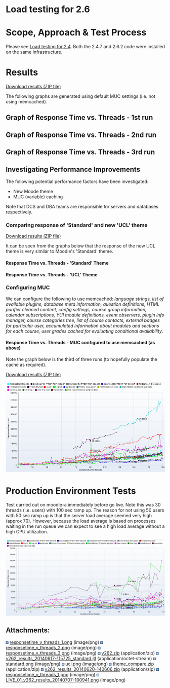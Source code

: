 # Load testing for 2.6

# Scope, Approach & Test Process

Please see [Load testing for 2.4](https://wiki.ucl.ac.uk/display/ISMoodle/Load+testing+for+2.4). Both the 2.4.7 and 2.6.2 code were installed on the same infrastructure.

# Results

[Download results (ZIP file)](attachments/42008814/42205319.zip)

The following graphs are generated using default MUC settings (i.e. not using memcached).

## Graph of Response Time vs. Threads - 1st run

## Graph of Response Time vs. Threads - 2nd run

## Graph of Response Time vs. Threads - 3rd run

## Investigating Performance Improvements

The following potential performance factors have been investigated:

-   New Moode theme
-   MUC (variable) caching

Note that DCS and DBA teams are responsible for servers and databases respectively.

### Comparing response of 'Standard' and new 'UCL' theme

[Download results (ZIP file)](attachments/42008814/42205323.zip)

It can be seen from the graphs below that the response of the new UCL theme is very similar to Moodle's 'Standard' theme.

#### Response Time vs. Threads - 'Standard' Theme

#### Response Time vs. Threads - 'UCL' Theme

### Configuring MUC

We can configure the following to use memcached: *language strings, list of available plugins, database meta information, question definitions, HTML purifier cleaned content, config settings, course group information, calendar subscriptions, YUI module definitions, event observers, plugin info manager, course categories tree, list of course contacts, external badges for particular user, accumulated information about modules and sections for each course, user grades cached for evaluating conditional availability*.

#### Response Time vs. Threads - MUC configured to use memcached (as above)

Note the graph below is the third of three runs (to hopefully populate the cache as required).

[Download results (ZIP file)](attachments/42008814/42205325.zip)

<img src="attachments/42008814/42205316.png" width="770" />

# Production Environment Tests

Test carried out on moodle-a immediately before go live. Note this was 30 threads (i.e. users) with 100 sec ramp up. The reason for not using 50 users with 50 sec ramp up is that the server load average seemed very high (approx 70). However, because the load average is based on processes waiting in the run queue we can expect to see a high load average without a high CPU utilization.

<img src="attachments/42008814/42205648.png" width="770" />

## Attachments:

<img src="images/icons/bullet_blue.gif" width="8" height="8" /> [responsetime\_v\_threads\_1.png](attachments/42008814/42205326.png) (image/png)
<img src="images/icons/bullet_blue.gif" width="8" height="8" /> [responsetime\_v\_threads\_2.png](attachments/42008814/42205317.png) (image/png)
<img src="images/icons/bullet_blue.gif" width="8" height="8" /> [responsetime\_v\_threads\_3.png](attachments/42008814/42205318.png) (image/png)
<img src="images/icons/bullet_blue.gif" width="8" height="8" /> [v262.zip](attachments/42008814/42205319.zip) (application/zip)
<img src="images/icons/bullet_blue.gif" width="8" height="8" /> [v262\_results\_20140617-115725\_standard.jtl](attachments/42008814/42205320.jtl) (application/octet-stream)
<img src="images/icons/bullet_blue.gif" width="8" height="8" /> [standard.png](attachments/42008814/42205321.png) (image/png)
<img src="images/icons/bullet_blue.gif" width="8" height="8" /> [ucl.png](attachments/42008814/42205322.png) (image/png)
<img src="images/icons/bullet_blue.gif" width="8" height="8" /> [theme\_compare.zip](attachments/42008814/42205323.zip) (application/zip)
<img src="images/icons/bullet_blue.gif" width="8" height="8" /> [v262\_results\_20140620-140606.zip](attachments/42008814/42205325.zip) (application/zip)
<img src="images/icons/bullet_blue.gif" width="8" height="8" /> [responsetime\_v\_threads\_1.png](attachments/42008814/42205316.png) (image/png)
<img src="images/icons/bullet_blue.gif" width="8" height="8" /> [LIVE\_01\_v262\_results\_20140707-100941.png](attachments/42008814/42205648.png) (image/png)

